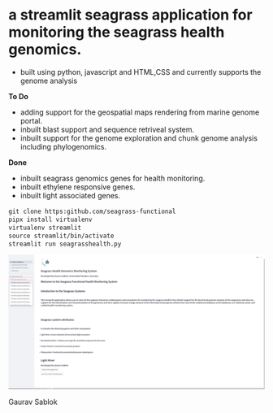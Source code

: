 # a streamlit seagrass application for monitoring the seagrass health genomics.

- built using python, javascript and HTML,CSS and currently supports the genome analysis

**To Do**
- adding support for the geospatial maps rendering from marine genome portal.
- inbuilt blast support and sequence retriveal system.
- inbuilt support for the genome exploration and chunk genome analysis including phylogenomics.

**Done**
- inbuilt seagrass genomics genes for health monitoring.
- inbuilt ethylene responsive genes.
- inbuilt light associated genes.

```
git clone https:github.com/seagrass-functional
pipx install virtualenv
virtualenv streamlit
source streamlit/bin/activate
streamlit run seagrasshealth.py

```

![](https://github.com/codecreatede/seagrass-functional/blob/main/seagrasshealth.png)

Gaurav Sablok
